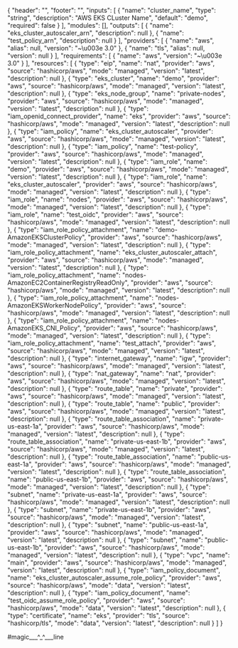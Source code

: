 <!-- BEGIN_TF_DOCS -->
{
  "header": "",
  "footer": "",
  "inputs": [
    {
      "name": "cluster_name",
      "type": "string",
      "description": "AWS EKS CLuster Name",
      "default": "demo",
      "required": false
    }
  ],
  "modules": [],
  "outputs": [
    {
      "name": "eks_cluster_autoscaler_arn",
      "description": null
    },
    {
      "name": "test_policy_arn",
      "description": null
    }
  ],
  "providers": [
    {
      "name": "aws",
      "alias": null,
      "version": "~\u003e 3.0"
    },
    {
      "name": "tls",
      "alias": null,
      "version": null
    }
  ],
  "requirements": [
    {
      "name": "aws",
      "version": "~\u003e 3.0"
    }
  ],
  "resources": [
    {
      "type": "eip",
      "name": "nat",
      "provider": "aws",
      "source": "hashicorp/aws",
      "mode": "managed",
      "version": "latest",
      "description": null
    },
    {
      "type": "eks_cluster",
      "name": "demo",
      "provider": "aws",
      "source": "hashicorp/aws",
      "mode": "managed",
      "version": "latest",
      "description": null
    },
    {
      "type": "eks_node_group",
      "name": "private-nodes",
      "provider": "aws",
      "source": "hashicorp/aws",
      "mode": "managed",
      "version": "latest",
      "description": null
    },
    {
      "type": "iam_openid_connect_provider",
      "name": "eks",
      "provider": "aws",
      "source": "hashicorp/aws",
      "mode": "managed",
      "version": "latest",
      "description": null
    },
    {
      "type": "iam_policy",
      "name": "eks_cluster_autoscaler",
      "provider": "aws",
      "source": "hashicorp/aws",
      "mode": "managed",
      "version": "latest",
      "description": null
    },
    {
      "type": "iam_policy",
      "name": "test-policy",
      "provider": "aws",
      "source": "hashicorp/aws",
      "mode": "managed",
      "version": "latest",
      "description": null
    },
    {
      "type": "iam_role",
      "name": "demo",
      "provider": "aws",
      "source": "hashicorp/aws",
      "mode": "managed",
      "version": "latest",
      "description": null
    },
    {
      "type": "iam_role",
      "name": "eks_cluster_autoscaler",
      "provider": "aws",
      "source": "hashicorp/aws",
      "mode": "managed",
      "version": "latest",
      "description": null
    },
    {
      "type": "iam_role",
      "name": "nodes",
      "provider": "aws",
      "source": "hashicorp/aws",
      "mode": "managed",
      "version": "latest",
      "description": null
    },
    {
      "type": "iam_role",
      "name": "test_oidc",
      "provider": "aws",
      "source": "hashicorp/aws",
      "mode": "managed",
      "version": "latest",
      "description": null
    },
    {
      "type": "iam_role_policy_attachment",
      "name": "demo-AmazonEKSClusterPolicy",
      "provider": "aws",
      "source": "hashicorp/aws",
      "mode": "managed",
      "version": "latest",
      "description": null
    },
    {
      "type": "iam_role_policy_attachment",
      "name": "eks_cluster_autoscaler_attach",
      "provider": "aws",
      "source": "hashicorp/aws",
      "mode": "managed",
      "version": "latest",
      "description": null
    },
    {
      "type": "iam_role_policy_attachment",
      "name": "nodes-AmazonEC2ContainerRegistryReadOnly",
      "provider": "aws",
      "source": "hashicorp/aws",
      "mode": "managed",
      "version": "latest",
      "description": null
    },
    {
      "type": "iam_role_policy_attachment",
      "name": "nodes-AmazonEKSWorkerNodePolicy",
      "provider": "aws",
      "source": "hashicorp/aws",
      "mode": "managed",
      "version": "latest",
      "description": null
    },
    {
      "type": "iam_role_policy_attachment",
      "name": "nodes-AmazonEKS_CNI_Policy",
      "provider": "aws",
      "source": "hashicorp/aws",
      "mode": "managed",
      "version": "latest",
      "description": null
    },
    {
      "type": "iam_role_policy_attachment",
      "name": "test_attach",
      "provider": "aws",
      "source": "hashicorp/aws",
      "mode": "managed",
      "version": "latest",
      "description": null
    },
    {
      "type": "internet_gateway",
      "name": "igw",
      "provider": "aws",
      "source": "hashicorp/aws",
      "mode": "managed",
      "version": "latest",
      "description": null
    },
    {
      "type": "nat_gateway",
      "name": "nat",
      "provider": "aws",
      "source": "hashicorp/aws",
      "mode": "managed",
      "version": "latest",
      "description": null
    },
    {
      "type": "route_table",
      "name": "private",
      "provider": "aws",
      "source": "hashicorp/aws",
      "mode": "managed",
      "version": "latest",
      "description": null
    },
    {
      "type": "route_table",
      "name": "public",
      "provider": "aws",
      "source": "hashicorp/aws",
      "mode": "managed",
      "version": "latest",
      "description": null
    },
    {
      "type": "route_table_association",
      "name": "private-us-east-1a",
      "provider": "aws",
      "source": "hashicorp/aws",
      "mode": "managed",
      "version": "latest",
      "description": null
    },
    {
      "type": "route_table_association",
      "name": "private-us-east-1b",
      "provider": "aws",
      "source": "hashicorp/aws",
      "mode": "managed",
      "version": "latest",
      "description": null
    },
    {
      "type": "route_table_association",
      "name": "public-us-east-1a",
      "provider": "aws",
      "source": "hashicorp/aws",
      "mode": "managed",
      "version": "latest",
      "description": null
    },
    {
      "type": "route_table_association",
      "name": "public-us-east-1b",
      "provider": "aws",
      "source": "hashicorp/aws",
      "mode": "managed",
      "version": "latest",
      "description": null
    },
    {
      "type": "subnet",
      "name": "private-us-east-1a",
      "provider": "aws",
      "source": "hashicorp/aws",
      "mode": "managed",
      "version": "latest",
      "description": null
    },
    {
      "type": "subnet",
      "name": "private-us-east-1b",
      "provider": "aws",
      "source": "hashicorp/aws",
      "mode": "managed",
      "version": "latest",
      "description": null
    },
    {
      "type": "subnet",
      "name": "public-us-east-1a",
      "provider": "aws",
      "source": "hashicorp/aws",
      "mode": "managed",
      "version": "latest",
      "description": null
    },
    {
      "type": "subnet",
      "name": "public-us-east-1b",
      "provider": "aws",
      "source": "hashicorp/aws",
      "mode": "managed",
      "version": "latest",
      "description": null
    },
    {
      "type": "vpc",
      "name": "main",
      "provider": "aws",
      "source": "hashicorp/aws",
      "mode": "managed",
      "version": "latest",
      "description": null
    },
    {
      "type": "iam_policy_document",
      "name": "eks_cluster_autoscaler_assume_role_policy",
      "provider": "aws",
      "source": "hashicorp/aws",
      "mode": "data",
      "version": "latest",
      "description": null
    },
    {
      "type": "iam_policy_document",
      "name": "test_oidc_assume_role_policy",
      "provider": "aws",
      "source": "hashicorp/aws",
      "mode": "data",
      "version": "latest",
      "description": null
    },
    {
      "type": "certificate",
      "name": "eks",
      "provider": "tls",
      "source": "hashicorp/tls",
      "mode": "data",
      "version": "latest",
      "description": null
    }
  ]
}
<!-- END_TF_DOCS -->    
#magic___^_^___line